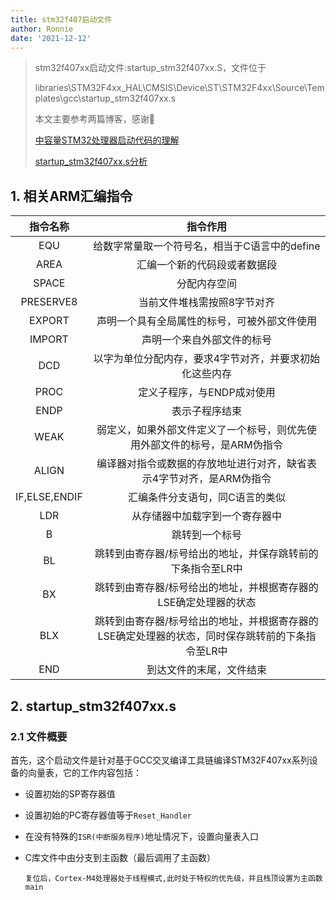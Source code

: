 ```yaml
---
title: stm32f407启动文件
author: Ronnie
date: '2021-12-12'
---
```


> stm32f407xx启动文件:startup_stm32f407xx.S，文件位于
>
> libraries\STM32F4xx_HAL\CMSIS\Device\ST\STM32F4xx\Source\Templates\gcc\startup_stm32f407xx.s
>
> 本文主要参考两篇博客，感谢:crossed_fingers:
>
> [中容量STM32处理器启动代码的理解](https://blog.csdn.net/u010464679/article/details/52047609)
>
> [startup_stm32f407xx.s分析](https://blog.csdn.net/qq_33575901/article/details/103135465)

## 1. 相关ARM汇编指令

| **指令名称**  |                         **指令作用**                         |
| :-----------: | :----------------------------------------------------------: |
|      EQU      |        给数字常量取一个符号名，相当于C语言中的define         |
|     AREA      |                 汇编一个新的代码段或者数据段                 |
|     SPACE     |                         分配内存空间                         |
|   PRESERVE8   |                 当前文件堆栈需按照8字节对齐                  |
|    EXPORT     |         声明一个具有全局属性的标号，可被外部文件使用         |
|    IMPORT     |                  声明一个来自外部文件的标号                  |
|      DCD      |   以字为单位分配内存，要求4字节对齐，并要求初始化这些内存    |
|     PROC      |                  定义子程序，与ENDP成对使用                  |
|     ENDP      |                        表示子程序结束                        |
|     WEAK      | 弱定义，如果外部文件定义了一个标号，则优先使用外部文件的标号，是ARM伪指令 |
|     ALIGN     | 编译器对指令或数据的存放地址进行对齐，缺省表示4字节对齐，是ARM伪指令 |
| IF,ELSE,ENDIF |               汇编条件分支语句，同C语言的类似                |
|      LDR      |                从存储器中加载字到一个寄存器中                |
|       B       |                        跳转到一个标号                        |
|      BL       | 跳转到由寄存器/标号给出的地址，并保存跳转前的下条指令至LR中  |
|      BX       | 跳转到由寄存器/标号给出的地址，并根据寄存器的LSE确定处理器的状态 |
|      BLX      | 跳转到由寄存器/标号给出的地址，并根据寄存器的LSE确定处理器的状态，同时保存跳转前的下条指令至LR中 |
|      END      |                   到达文件的末尾，文件结束                   |

## 2. startup_stm32f407xx.s

### 2.1 文件概要

首先，这个启动文件是针对基于GCC交叉编译工具链编译STM32F407xx系列设备的向量表，它的工作内容包括：

- 设置初始的SP寄存器值

- 设置初始的PC寄存器值等于`Reset_Handler`

- 在没有特殊的`ISR(中断服务程序)`地址情况下，设置向量表入口

- C库文件中由分支到主函数（最后调用了主函数）

  ```
  复位后，Cortex-M4处理器处于线程模式,此时处于特权的优先级，并且栈顶设置为主函数main
  ```

